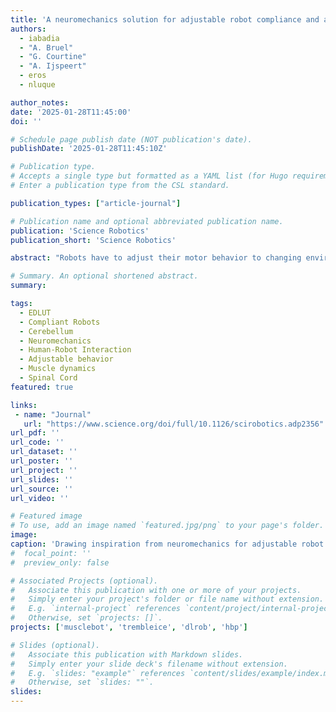 ```yaml
---
title: 'A neuromechanics solution for adjustable robot compliance and accuracy'
authors:
  - iabadia
  - "A. Bruel"
  - "G. Courtine"
  - "A. Ijspeert"
  - eros
  - nluque

author_notes:
date: '2025-01-28T11:45:00'
doi: ''

# Schedule page publish date (NOT publication's date).
publishDate: '2025-01-28T11:45:10Z'

# Publication type.
# Accepts a single type but formatted as a YAML list (for Hugo requirements).
# Enter a publication type from the CSL standard.

publication_types: ["article-journal"]

# Publication name and optional abbreviated publication name.
publication: 'Science Robotics'
publication_short: 'Science Robotics'

abstract: "Robots have to adjust their motor behavior to changing environments and variable task requirements to successfully operate in the real world and physically interact with humans. Thus, robotics strives to enable a broad spectrum of adjustable motor behavior, aiming to mimic the human ability to function in unstructured scenarios. In humans, motor behavior arises from the integrative action of the central nervous system and body biomechanics; motion must be understood from a neuromechanics perspective. Nervous regions such as the cerebellum facilitate learning, adaptation, and coordination of our motor responses, ultimately driven by muscle activation. Muscles, in turn, self-stabilize motion through mechanical viscoelasticity. In addition, the agonist-antagonist arrangement of muscles surrounding joints enables cocontraction, which can be regulated to enhance motion accuracy and adapt joint stiffness, thereby providing impedance modulation and broadening the motor repertoire. Here, we propose a control solution that harnesses neuromechanics to enable adjustable robot motor behavior. Our solution integrates a muscle model that replicates mechanical viscoelasticity and cocontraction together with a cerebellar network providing motor adaptation. The resulting cerebello-muscular controller drives the robot through torque commands in a feedback control loop. Changes in cocontraction modify the muscle dynamics, and the cerebellum provides motor adaptation without relying on prior analytical solutions, driving the robot in different motor tasks, including payload perturbations and operation across unknown terrains. Experimental results show that cocontraction modulates robot stiffness, performance accuracy, and robustness against external perturbations. Through cocontraction modulation, our cerebello-muscular torque controller enables a broad spectrum of robot motor behavior."

# Summary. An optional shortened abstract.
summary:

tags:
  - EDLUT
  - Compliant Robots
  - Cerebellum
  - Neuromechanics
  - Human-Robot Interaction
  - Adjustable behavior
  - Muscle dynamics
  - Spinal Cord
featured: true

links:
 - name: "Journal"
   url: "https://www.science.org/doi/full/10.1126/scirobotics.adp2356"
url_pdf: ''
url_code: ''
url_dataset: ''
url_poster: ''
url_project: ''
url_slides: ''
url_source: ''
url_video: ''

# Featured image
# To use, add an image named `featured.jpg/png` to your page's folder.
image: 
caption: 'Drawing inspiration from neuromechanics for adjustable robot motor behavior'
#  focal_point: ''
#  preview_only: false

# Associated Projects (optional).
#   Associate this publication with one or more of your projects.
#   Simply enter your project's folder or file name without extension.
#   E.g. `internal-project` references `content/project/internal-project/index.md`.
#   Otherwise, set `projects: []`.
projects: ['musclebot', 'trembleice', 'dlrob', 'hbp']

# Slides (optional).
#   Associate this publication with Markdown slides.
#   Simply enter your slide deck's filename without extension.
#   E.g. `slides: "example"` references `content/slides/example/index.md`.
#   Otherwise, set `slides: ""`.
slides:
---
```

